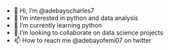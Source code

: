 - 👋 Hi, I’m @adebayocharles7
- 👀 I’m interested in python and data analysis
- 🌱 I’m currently learning python
- 💞️ I’m looking to collaborate on data science projects
- 📫 How to reach me @adebayofemi07 on twitter

<!---
adebayocharles7/adebayocharles7 is a ✨ special ✨ repository because its `README.md` (this file) appears on your GitHub profile.
You can click the Preview link to take a look at your changes.
--->
